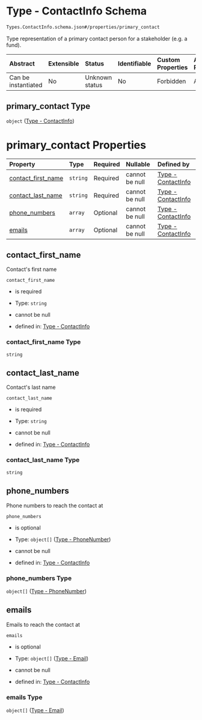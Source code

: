 # Type - ContactInfo Schema

```txt
Types.ContactInfo.schema.json#/properties/primary_contact
```

Type representation of a primary contact person for a stakeholder (e.g. a fund).

| Abstract            | Extensible | Status         | Identifiable | Custom Properties | Additional Properties | Access Restrictions | Defined In                                                                                |
| :------------------ | :--------- | :------------- | :----------- | :---------------- | :-------------------- | :------------------ | :---------------------------------------------------------------------------------------- |
| Can be instantiated | No         | Unknown status | No           | Forbidden         | Allowed               | none                | [Stakeholder.schema.json*](../out/objects/Stakeholder.schema.json "open original schema") |

## primary_contact Type

`object` ([Type - ContactInfo](stakeholder-1-properties-type---contactinfo.md))

# primary_contact Properties

| Property                                  | Type     | Required | Nullable       | Defined by                                                                                                                        |
| :---------------------------------------- | :------- | :------- | :------------- | :-------------------------------------------------------------------------------------------------------------------------------- |
| [contact_first_name](#contact_first_name) | `string` | Required | cannot be null | [Type - ContactInfo](contactinfo-properties-contact_first_name.md "Types.ContactInfo.schema.json#/properties/contact_first_name") |
| [contact_last_name](#contact_last_name)   | `string` | Required | cannot be null | [Type - ContactInfo](contactinfo-properties-contact_last_name.md "Types.ContactInfo.schema.json#/properties/contact_last_name")   |
| [phone_numbers](#phone_numbers)           | `array`  | Optional | cannot be null | [Type - ContactInfo](contactinfo-properties-phone_numbers.md "Types.ContactInfo.schema.json#/properties/phone_numbers")           |
| [emails](#emails)                         | `array`  | Optional | cannot be null | [Type - ContactInfo](contactinfo-properties-emails.md "Types.ContactInfo.schema.json#/properties/emails")                         |

## contact_first_name

Contact's first name

`contact_first_name`

*   is required

*   Type: `string`

*   cannot be null

*   defined in: [Type - ContactInfo](contactinfo-properties-contact_first_name.md "Types.ContactInfo.schema.json#/properties/contact_first_name")

### contact_first_name Type

`string`

## contact_last_name

Contact's last name

`contact_last_name`

*   is required

*   Type: `string`

*   cannot be null

*   defined in: [Type - ContactInfo](contactinfo-properties-contact_last_name.md "Types.ContactInfo.schema.json#/properties/contact_last_name")

### contact_last_name Type

`string`

## phone_numbers

Phone numbers to reach the contact at

`phone_numbers`

*   is optional

*   Type: `object[]` ([Type - PhoneNumber](issuer-properties-type---phonenumber.md))

*   cannot be null

*   defined in: [Type - ContactInfo](contactinfo-properties-phone_numbers.md "Types.ContactInfo.schema.json#/properties/phone_numbers")

### phone_numbers Type

`object[]` ([Type - PhoneNumber](issuer-properties-type---phonenumber.md))

## emails

Emails to reach the contact at

`emails`

*   is optional

*   Type: `object[]` ([Type - Email](issuer-properties-type---email.md))

*   cannot be null

*   defined in: [Type - ContactInfo](contactinfo-properties-emails.md "Types.ContactInfo.schema.json#/properties/emails")

### emails Type

`object[]` ([Type - Email](issuer-properties-type---email.md))
